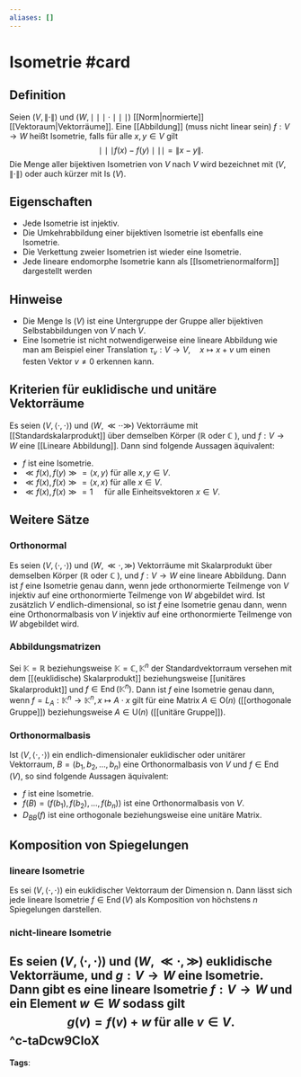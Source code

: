 ```yaml
---
aliases: []
---
```


# Isometrie #card
## Definition
Seien $(V,\|\cdot\|)$ und $(W, \mid \mid \mid \cdot \mid \mid \mid)$ [[Norm|normierte]] [[Vektoraum|Vektorräume]]. Eine [[Abbildung]] (muss nicht linear sein) $f: V \rightarrow W$ heißt Isometrie, falls für alle $x, y \in V$ gilt
$$
\mid \mid \mid f(x)-f(y) \mid \mid \mid =\|x-y\| .
$$
Die Menge aller bijektiven Isometrien von $V$ nach $V$ wird bezeichnet mit  $(V,\|\cdot\|)$ oder auch kürzer mit Is $(V)$.
## Eigenschaften
- Jede Isometrie ist injektiv.
- Die Umkehrabbildung einer bijektiven Isometrie ist ebenfalls eine Isometrie.
- Die Verkettung zweier Isometrien ist wieder eine Isometrie.
- Jede lineare endomorphe Isometrie kann als [[Isometrienormalform]] dargestellt werden
## Hinweise
- Die Menge Is $(V)$ ist eine Untergruppe der Gruppe aller bijektiven Selbstabbildungen von $V$ nach $V$.
- Eine Isometrie ist nicht notwendigerweise eine lineare Abbildung wie man am Beispiel einer Translation $\tau_{v}: V \rightarrow V, \quad x \mapsto x+v$ um einen festen Vektor $v \neq 0$ erkennen kann.
## Kriterien für euklidische und unitäre Vektorräume
Es seien $(V,\langle\cdot, \cdot\rangle)$ und $(W, \ll \cdot \cdot \gg)$ Vektorräume mit [[Standardskalarprodukt]] über demselben Körper $(\mathbb{R}$ oder $\mathbb{C}$ ), und $f: V \rightarrow W$ eine [[Lineare Abbildung]]. Dann sind folgende Aussagen äquivalent:
- $f$ ist eine Isometrie.
- $\ll f(x), f(y) \gg=\langle x, y\rangle$ für alle $x, y \in V$.
- $\ll f(x), f(x) \gg=\langle x, x\rangle$ für alle $x \in V$.
- $\ll f(x), f(x) \gg=1 \quad$ für alle Einheitsvektoren $x \in V$.
## Weitere Sätze
### Orthonormal
Es seien $(V,\langle\cdot, \cdot\rangle)$ und $(W, \ll \cdot, \gg)$ Vektorräume mit Skalarprodukt über demselben Körper $(\mathbb{R}$ oder $\mathbb{C}$ ), und $f: V \rightarrow W$ eine lineare Abbildung. Dann ist $f$ eine Isometrie genau dann, wenn jede orthonormierte Teilmenge von $V$ injektiv auf eine orthonormierte Teilmenge von $W$ abgebildet wird.
Ist zusätzlich $V$ endlich-dimensional, so ist $f$ eine Isometrie genau dann, wenn eine Orthonormalbasis von $V$ injektiv auf eine orthonormierte Teilmenge von $W$ abgebildet wird.
### Abbildungsmatrizen
Sei $\mathbb{K}=\mathbb{R}$ beziehungsweise $\mathbb{K}=\mathbb{C}, \mathbb{K}^{n}$ der Standardvektorraum versehen mit dem [[(euklidische) Skalarprodukt]] beziehungsweise [[unitäres Skalarprodukt]] und $f \in \operatorname{End}\left(\mathbb{K}^{n}\right)$. Dann ist $f$ eine Isometrie genau dann, wenn $f=L_{A}: \mathbb{K}^{n} \rightarrow \mathbb{K}^{n}, x \mapsto A \cdot x$ gilt für eine Matrix $A \in \mathrm{O}(n)$ ([[orthogonale Gruppe]]) beziehungsweise $A \in \mathrm{U}(n)$ ([[unitäre Gruppe]]).
### Orthonormalbasis
Ist $(V,\langle\cdot, \cdot\rangle)$ ein endlich-dimensionaler euklidischer oder unitärer Vektorraum, $B=\left(b_{1}, b_{2}, \ldots, b_{n}\right)$ eine Orthonormalbasis von $V$ und $f \in \operatorname{End}(V)$, so sind folgende Aussagen äquivalent:
- $f$ ist eine Isometrie.
- $f(B)=\left(f\left(b_{1}\right), f\left(b_{2}\right), \ldots, f\left(b_{n}\right)\right)$ ist eine Orthonormalbasis von $V$.
- $D_{B B}(f)$ ist eine orthogonale beziehungsweise eine unitäre Matrix.
## Komposition von Spiegelungen
### lineare Isometrie
Es sei $(V,\langle\cdot, \cdot\rangle)$ ein euklidischer Vektorraum der Dimension n. Dann lässt sich jede lineare Isometrie $f \in \operatorname{End}(V)$ als Komposition von höchstens $n$ Spiegelungen darstellen.
### nicht-lineare Isometrie
Es seien $(V,\langle\cdot, \cdot\rangle)$ und $(W, \ll \cdot, \gg)$ euklidische Vektorräume, und $g: V \rightarrow W$ eine Isometrie. Dann gibt es eine lineare Isometrie $f: V \rightarrow W$ und ein Element $w \in W$ sodass gilt
$$
g(v)=f(v)+w \text { für alle } v \in V .
$$
^c-taDcw9CIoX
---
**Tags**: 
